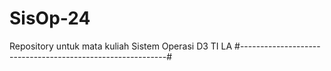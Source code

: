 # SisOp-24
Repository untuk mata kuliah Sistem Operasi D3 TI LA
#-----------------------------------------------------------#
